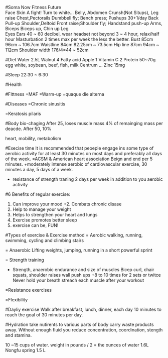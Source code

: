 #Soma					Now												Fitness							Future						
Face
Skin
						A fight! Turn to white...
Belly, Abdomen			Crunsh(Not Situps), Leg raise
Chest,Pectorails		Dumbbell fly; Bench press; Pushups 30+1/day	
Back					Pull-up
Shoulder,Deltoid		Front raise;Shoulder fly; Handstand push-up
Arms, Biceps			Biceps up, Chin up
Leg											 
Eyes
Ears					40 ~ 60 decibel, wear headset not beyond 3 ~ 4 
						hour, relax/half hour 
Masturbation			2 times max per week the less the better.
Bust					85cm																			96cm ~ 106.7cm
Waistline				84cm																			82.25cm ~ 73.5cm
Hip line				87cm																			94cm ~ 112cm
Shoulder width																							176/4=44 ~ 52cm

#Diet
Water					2.5L
Walnut					4		Fatty acid
Apple					1		Vitamin C								2
Protein					50~70g egg white, soybean, beef, fish, milk
Centrum					...
Zinc					15mg

#Sleep
22:30 ~ 6:30

#Health

#Fittness
+MAF
=Warm-up
=quaque die alterna 

#Diseases
=Chronic sinusitis

=Keratosis pilaris




#Body bio-chaging
After 25, loses muscle mass 4% of remainging mass 
per deacde.
After 50, 10%

heart, mobility, metabolism

#Execise time
It is recommended that peoeple engage ins some type
of aerobic activity for at least 30 minutes on most
days and preferably all days of the week.
=ACSM & American heart association 
Beign and end per 5 minutes.
+moderately intense aerobic of cardiovascular exercise,
30 minutes a day, 5 days of a week.

+ resistance of strength traning 2 days per week in addition
to you aerobic activity


#6 Benefits of regular exercise:
1. Can improve your mood
+2. Combats chronic disase
3. Help to manage your weight
4. Helps to strengthen your heart and lungs
5. Exercise promotes better sleep
6. exercise can be, FUN!

#Types of exercise & Exercise method
= Aerobic
walking, running, swimming, cycling and climbing stairs

= Anaerobic
Lifting weights, jumping, running in a short powerful sprint

= Strength training
+ Strength, anaerobic endurance and size of muscles
Bicep curl, chair squats, shoulder raises wall push ups
+8 to 10 times for 2 sets or twitce
Never hold your breath
streach each muscle after your workout


=Resistance exercises

=Flexibility


#Dayliy exercise
Walk after breakfast, lunch, dinner, each day 10 minutes
to reach the goal of 30 minutes per day.

#Hydration
take nutirents to various parts of body
carry waste products away.
Without enough fluid you reduce concentration,
coordination, stength and stamina.

10 ~15 cups of water.
weight in pounds / 2 = the ounces of water 
1.6L
Nongfu spring 1.5 L

